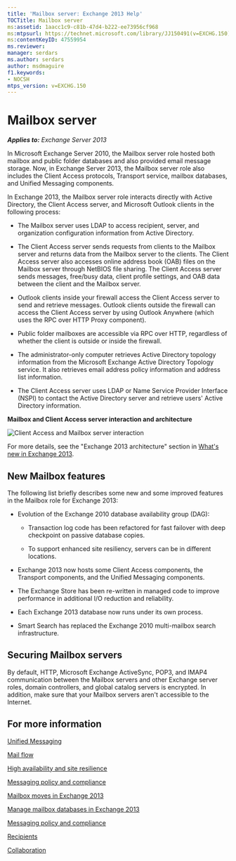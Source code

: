 ```yaml
---
title: 'Mailbox server: Exchange 2013 Help'
TOCTitle: Mailbox server
ms:assetid: 1aacc1c9-c81b-47d4-b222-ee73956cf968
ms:mtpsurl: https://technet.microsoft.com/library/JJ150491(v=EXCHG.150)
ms:contentKeyID: 47559954
ms.reviewer: 
manager: serdars
ms.author: serdars
author: msdmaguire
f1.keywords:
- NOCSH
mtps_version: v=EXCHG.150
---
```


# Mailbox server

_**Applies to:** Exchange Server 2013_

In Microsoft Exchange Server 2010, the Mailbox server role hosted both mailbox and public folder databases and also provided email message storage. Now, in Exchange Server 2013, the Mailbox server role also includes the Client Access protocols, Transport service, mailbox databases, and Unified Messaging components.

In Exchange 2013, the Mailbox server role interacts directly with Active Directory, the Client Access server, and Microsoft Outlook clients in the following process:

  - The Mailbox server uses LDAP to access recipient, server, and organization configuration information from Active Directory.

  - The Client Access server sends requests from clients to the Mailbox server and returns data from the Mailbox server to the clients. The Client Access server also accesses online address book (OAB) files on the Mailbox server through NetBIOS file sharing. The Client Access server sends messages, free/busy data, client profile settings, and OAB data between the client and the Mailbox server.

  - Outlook clients inside your firewall access the Client Access server to send and retrieve messages. Outlook clients outside the firewall can access the Client Access server by using Outlook Anywhere (which uses the RPC over HTTP Proxy component).

  - Public folder mailboxes are accessible via RPC over HTTP, regardless of whether the client is outside or inside the firewall.

  - The administrator-only computer retrieves Active Directory topology information from the Microsoft Exchange Active Directory Topology service. It also retrieves email address policy information and address list information.

  - The Client Access server uses LDAP or Name Service Provider Interface (NSPI) to contact the Active Directory server and retrieve users' Active Directory information.

**Mailbox and Client Access server interaction and architecture**

![Client Access and Mailbox server interaction](images/JJ150491.d14577bf-14f9-40fa-bd49-a92932eb003a(EXCHG.150).gif "Client Access and Mailbox server interaction")

For more details, see the "Exchange 2013 architecture" section in [What's new in Exchange 2013](what-s-new-in-exchange-2013-exchange-2013-help.md).

## New Mailbox features

The following list briefly describes some new and some improved features in the Mailbox role for Exchange 2013:

  - Evolution of the Exchange 2010 database availability group (DAG):

      - Transaction log code has been refactored for fast failover with deep checkpoint on passive database copies.

      - To support enhanced site resiliency, servers can be in different locations.

  - Exchange 2013 now hosts some Client Access components, the Transport components, and the Unified Messaging components.

  - The Exchange Store has been re-written in managed code to improve performance in additional I/O reduction and reliability.

  - Each Exchange 2013 database now runs under its own process.

  - Smart Search has replaced the Exchange 2010 multi-mailbox search infrastructure.

## Securing Mailbox servers

By default, HTTP, Microsoft Exchange ActiveSync, POP3, and IMAP4 communication between the Mailbox servers and other Exchange server roles, domain controllers, and global catalog servers is encrypted. In addition, make sure that your Mailbox servers aren't accessible to the Internet.

## For more information

[Unified Messaging](unified-messaging-exchange-2013-help.md)

[Mail flow](mail-flow-exchange-2013-help.md)

[High availability and site resilience](high-availability-and-site-resilience-exchange-2013-help.md)

[Messaging policy and compliance](messaging-policy-and-compliance-exchange-2013-help.md)

[Mailbox moves in Exchange 2013](mailbox-moves-in-exchange-2013-exchange-2013-help.md)

[Manage mailbox databases in Exchange 2013](manage-mailbox-databases-in-exchange-2013-exchange-2013-help.md)

[Messaging policy and compliance](messaging-policy-and-compliance-exchange-2013-help.md)

[Recipients](recipients-exchange-2013-help.md)

[Collaboration](collaboration-exchange-2013-help.md)
